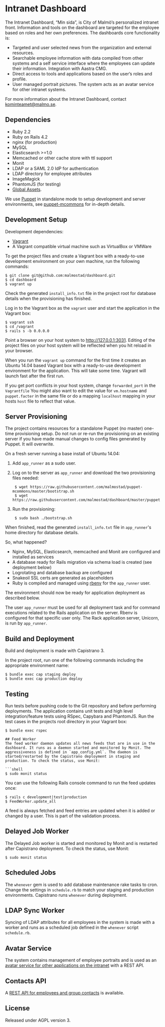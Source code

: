 # Intranet Dashboard

The Intranet Dashboard, “Min sida”, is City of Malmö’s personalized intranet front. Information and tools on the dashboard are targeted for the employee based on roles and her own preferences. The dashboards core functionality is:

* Targeted and user selected news from the organization and external resources.
* Searchable employee information with data compiled from other systems and a self service interface where the employees can update their information. Integration with Aastra CMG.
* Direct access to tools and applications based on the user’s roles and profile.
* User managed portrait pictures. The system acts as an avatar service for other intranet systems.

For more information about the Intranet Dashboard, contact kominteamet@malmo.se.

## Dependencies
* Ruby 2.2
* Ruby on Rails 4.2
* nginx (for production)
* MySQL
* Elasticsearch >=1.0
* Memcached or other cache store with ttl support
* Monit
* LDAP or a SAML 2.0 IdP for authentication
* LDAP directory for employee attributes
* ImageMagick
* PhantomJS (for testing)
* [Global Assets](https://github.com/malmostad/global-assets).

We use [Puppet](https://puppetlabs.com/) in standalone mode to setup development and server environments, see [puppet-mcommons](https://github.com/malmostad/puppet-mcommons/) for in-depth details.

## Development Setup

Development dependencies:

* [Vagrant](https://www.vagrantup.com/)
* A Vagrant compatible virtual machine such as VirtualBox or VMWare

To get the project files and create a Vagrant box with a ready-to-use development environment on your own machine, run the following commands:

```shell
$ git clone git@github.com:malmostad/dashboard.git
$ cd dashboard
$ vagrant up
```

Check the generated `install_info.txt` file in the project root for database details when the provisioning has finished.

Log in to the Vagrant box as the `vagrant` user and start the application in the Vagrant box:

```shell
$ vagrant ssh
$ cd /vagrant
$ rails s -b 0.0.0.0
```

Point a browser on your host system to http://127.0.0.1:3031. Editing of the project files on your host system will be reflected when you hit reload in your browser.

When you run the `vagrant up` command for the first time it creates an Ubuntu 14.04 based Vagrant box with a ready-to-use development environment for the application. This will take some time. Vagrant will launch fast after the first run.

If you get port conflicts in your host system, change `forwarded_port` in the `Vagrantfile` You might also want to edit the value for `vm.hostname` and `puppet.facter` in the same file or do a mapping `localhost` mapping in your hosts `host` file to reflect that value.


## Server Provisioning

The project contains resources for a standalone Puppet (no master) one-time provisioning setup. Do not run or re-run the provisioning on an existing server if you have made manual changes to config files generated by Puppet. It will overwrite.

On a fresh server running a base install of Ubuntu 14.04:

1. Add `app_runner` as a sudo user.
2. Log on to the server as `app_runner` and download the two provisioning files needed:

        $ wget https://raw.githubusercontent.com/malmostad/puppet-mcommons/master/bootstrap.sh
        $ wget https://raw.githubusercontent.com/malmostad/dashboard/master/puppet/server.pp

3. Run the provisioning:

        $ sudo bash ./bootstrap.sh

When finished, read the generated `install_info.txt` file in `app_runner`'s home directory for database details.

So, what happened?

* Nginx, MySQL, Elasticsearch, memcached and Monit are configured and installed as services
* A database ready for Rails migration via schema load is created (see deployment below)
* Logrotating and database backup are configured
* Snakeoil SSL certs are generated as placeholders
* Ruby is compiled and managed using [rbenv](https://github.com/sstephenson/rbenv) for the `app_runner` user.

The environment should now be ready for application deployment as described below.

The user `app_runner` must be used for all deployment task and for command executions related to the Rails application on the server. Rbenv is configured for that specific user only. The Rack application server, Unicorn, is run by `app_runner`.



## Build and Deployment
Build and deployment is made with Capistrano 3.

In the project root, run one of the following commands including the appropriate environment name:

```shell
$ bundle exec cap staging deploy
$ bundle exec cap production deploy
```

## Testing
Run tests before pushing code to the Git repository and before performing deployments. The application contains unit tests and high level integration/feature tests using RSpec, Capybara and PhantomJS. Run the test cases in the projects root directory in your Vagrant box:

```shell
$ bundle exec rspec

## Feed Worker
The feed worker daemon updates all news feeds that are in use in the dashboard. It runs as a daemon started and monitored by Monit. The aggressiveness is defined in `app_config.yml`. The daemon is started/restarted by the Capistrano deployment in staging and production. To check the status, use Monit:

```shell
$ sudo monit status
```

You can use the following Rails console command to run the feed updates once:

```shell
$ rails c development|test|production
$ FeedWorker.update_all
```

A feed is always fetched and feed entries are updated when it is added or changed by a user. This is part of the validation process.

## Delayed Job Worker
The Delayed Job worker is started and monitored by Monit and is restarted after Capistrano deployment. To check the status, use Monit:

```shell
$ sudo monit status
```

## Scheduled Jobs
The `whenever` gem is used to add database maintenance rake tasks to cron. Change the settings in `schedule.rb` to match your staging and production environments. Capistrano runs `whenever` during deployment.

## LDAP Sync Worker
Syncing of LDAP attributes for all employees in the system is made with a worker and runs as a scheduled job defined in the `whenever` script `schedule.rb`.

## Avatar Service
The system contains management of employee portraits and is used as an [avatar service for other applications on the intranet](https://github.com/malmostad/intranet-dashboard/wiki/Avatar-Service-API-v1) with a REST API.

## Contacts API
A [REST API for employees and group contacts](https://github.com/malmostad/intranet-dashboard/wiki/Contacts-API-v1) is available.


## License
Released under AGPL version 3.
